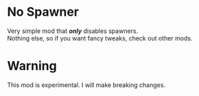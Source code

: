 # No Spawner

Very simple mod that __***only***__ disables spawners.  
Nothing else, so if you want fancy tweaks, check out other mods.

# Warning

This mod is experimental.
I will make breaking changes.
